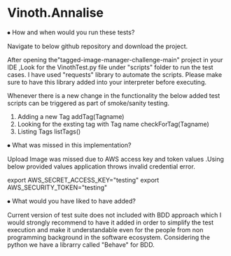 # Vinoth.Annalise
⦁	How and when would you run these tests?

Navigate to below github repository and download the project.

 After opening the"tagged-image-manager-challenge-main"  project in your IDE ,Look for the VinothTest.py file under "scripts" folder to run the test cases. I have used "requests" library to automate the scripts. Please make sure to have this library added into your interpreter before executing.

Whenever there is a new change in the functionality the below added test scripts can be triggered as part of smoke/sanity testing.

1.  Adding a new Tag addTag(Tagname)
2.  Looking for the exsting tag with Tag name  checkForTag(Tagname)
3.  Listing Tags  listTags()


⦁	What was missed in this implementation?

Upload Image was missed  due to AWS access key and token values .Using below provided values application throws invalid credential error.

export AWS_SECRET_ACCESS_KEY="testing"
export AWS_SECURITY_TOKEN="testing"

⦁	What would you have liked to have added?

Current version of test suite does not included with BDD approach which I would strongly recommend to have it added in order to simplify the test execution and make it understandable even for the people from non programming background in the software ecosystem. Considering the python we have a librarry called "Behave" for BDD.
